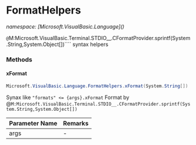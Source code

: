 ﻿# FormatHelpers
_namespace: [Microsoft.VisualBasic.Language](<a href="#" onClick="load('/docs/Microsoft.VisualBasic.Language/index.md')"></a>)_

``@``M:Microsoft.VisualBasic.Terminal.STDIO__.CFormatProvider.sprintf(System.String,System.Object[])```` syntax helpers



### Methods

#### xFormat
```csharp
Microsoft.VisualBasic.Language.FormatHelpers.xFormat(System.String[])
```
Synax like ``"formats" <= {args}.xFormat`` 
 Format by @``M:Microsoft.VisualBasic.Terminal.STDIO__.CFormatProvider.sprintf(System.String,System.Object[])``

|Parameter Name|Remarks|
|--------------|-------|
|args|-|



